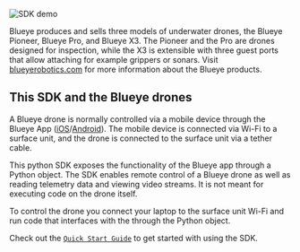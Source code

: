 ![SDK demo](https://user-images.githubusercontent.com/8504604/66751230-d05c7e00-ee8e-11e9-91cb-d46b433aafa5.gif)

Blueye produces and sells three models of underwater drones, the Blueye Pioneer, Blueye Pro, and Blueye X3. The Pioneer and the Pro are drones designed for inspection, while the X3 is extensible with three guest ports that allow attaching for example grippers or sonars.
Visit [blueyerobotics.com](https://www.blueyerobotics.com/products) for more information about the Blueye products.

## This SDK and the Blueye drones
A Blueye drone is normally controlled via a mobile device through the Blueye App ([iOS](https://apps.apple.com/no/app/blueye/id1369714041)/[Android](https://play.google.com/store/apps/details?id=no.blueye.blueyeapp)).
The mobile device is connected via Wi-Fi to a surface unit, and the drone is connected to the surface unit via a tether cable.

This python SDK exposes the functionality of the Blueye app through a Python object. The SDK enables remote control of a Blueye drone as well as reading telemetry data and viewing video streams. It is not meant for executing code on the drone itself.

To control the drone you connect your laptop to the surface unit Wi-Fi and run code that interfaces with the through the Python object.


Check out the [`Quick Start Guide`](quick_start.md) to get started with using the SDK.
